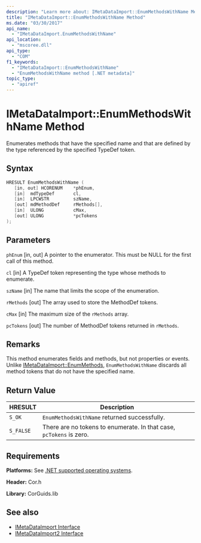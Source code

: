 ```yaml
---
description: "Learn more about: IMetaDataImport::EnumMethodsWithName Method"
title: "IMetaDataImport::EnumMethodsWithName Method"
ms.date: "03/30/2017"
api_name:
  - "IMetaDataImport.EnumMethodsWithName"
api_location:
  - "mscoree.dll"
api_type:
  - "COM"
f1_keywords:
  - "IMetaDataImport::EnumMethodsWithName"
  - "EnumMethodsWithName method [.NET metadata]"
topic_type:
  - "apiref"
---
```

# IMetaDataImport::EnumMethodsWithName Method

Enumerates methods that have the specified name and that are defined by the type referenced by the specified TypeDef token.

## Syntax

```cpp
HRESULT EnumMethodsWithName (
   [in, out] HCORENUM    *phEnum,
   [in]  mdTypeDef       cl,
   [in]  LPCWSTR         szName,
   [out] mdMethodDef     rMethods[],
   [in]  ULONG           cMax,
   [out] ULONG           *pcTokens
);
```

## Parameters

 `phEnum`
 [in, out] A pointer to the enumerator. This must be NULL for the first call of this method.

 `cl`
 [in] A TypeDef token representing the type whose methods to enumerate.

 `szName`
 [in] The name that limits the scope of the enumeration.

 `rMethods`
 [out] The array used to store the MethodDef tokens.

 `cMax`
 [in] The maximum size of the `rMethods` array.

 `pcTokens`
 [out] The number of MethodDef tokens returned in `rMethods`.

## Remarks

 This method enumerates fields and methods, but not properties or events. Unlike [IMetaDataImport::EnumMethods](imetadataimport-enummethods-method.md), `EnumMethodsWithName` discards all method tokens that do not have the specified name.

## Return Value

|HRESULT|Description|
|-------------|-----------------|
|`S_OK`|`EnumMethodsWithName` returned successfully.|
|`S_FALSE`|There are no tokens to enumerate. In that case, `pcTokens` is zero.|

## Requirements

 **Platforms:** See [.NET supported operating systems](https://github.com/dotnet/core/blob/main/os-lifecycle-policy.md).

 **Header:** Cor.h

 **Library:** CorGuids.lib

## See also

- [IMetaDataImport Interface](imetadataimport-interface.md)
- [IMetaDataImport2 Interface](imetadataimport2-interface.md)

